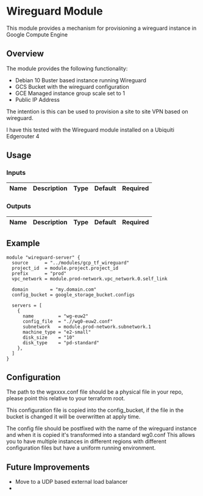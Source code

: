 # Wireguard Module

This module provides a mechanism for provisioning a wireguard instance in Google Compute Engine

## Overview

The module provides the following functionality:

* Debian 10 Buster based instance running Wireguard
* GCS Bucket with the wireguard configuration
* GCE Managed instance group scale set to 1
* Public IP Address

The intention is this can be used to provision a site to site VPN based on wireguard. 

I have this tested with the Wireguard module installed on a Ubiquiti Edgerouter 4

## Usage


### Inputs

| Name | Description | Type | Default | Required |
|------|-------------|------|---------|:--------:|


### Outputs 

| Name | Description | Type | Default | Required |
|------|-------------|------|---------|:--------:|


## Example

```
module "wireguard-server" {
  source      = "../modules/gcp_tf_wireguard"
  project_id  = module.project.project_id
  prefix      = "prod"
  vpc_network = module.prod-network.vpc_network.0.self_link

  domain        = "my.domain.com" 
  config_bucket = google_storage_bucket.configs

  servers = [
    {
      name         = "wg-euw2"
      config_file  = ".//wg0-euw2.conf"
      subnetwork   = module.prod-network.subnetwork.1
      machine_type = "e2-small"
      disk_size    = "10"
      disk_type    = "pd-standard"
    },
  ]
}
```

## Configuration

The path to the wgxxxx.conf file should be a physical file in your repo, please point this relative to your terraform root.

This configuration file is copied into the config_bucket, if the file in the bucket is changed it will be overwritten at apply time.

The config file should be postfixed with the name of the wireguard instance and when it is copied it's transformed into a standard wg0.conf
This allows you to have multiple instances in different regions with different configuration files but have a uniform running environment.

## Future Improvements

* Move to a UDP based external load balancer
* 
